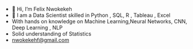 - 👋 Hi, I’m Felix Nwokekeh
- 🌱 I am a Data Scientist skilled in Python , SQL, R , Tableau , Excel
- With hands on knowledge on Machine Learning,Neural Networks, CNN, Deep Learning , NLP
- Solid understanding of Statistics
- nwokekehf@gmail.com
<!---
Felix1kk/Felix1kk is a ✨ special ✨ repository because its `README.md` (this file) appears on your GitHub profile.
You can click the Preview link to take a look at your changes.
--->
